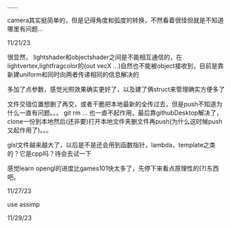 ......

camera其实挺简单的，但是记得角度和弧度的转换，不然看着很怪但就是不知道哪里有问题...

11/21/23

很显然， lightshader和objectshader之间是不能相互通信的，在lightvertex,lightfragcolor的(out vecX ...)自然也不能被object接收到，目前是靠新建uniform和同时向两者传递相同的信息解决的

多加了点参数，感觉光照效果确实更好了，以及建了俩struct来管理确实方便多了

文件交错位置想删了再交，或者干脆把本地最新的全传过去，但是push不知道为什么一直有问题。。。
git rm ... 也一直不起作用，最后靠githubDesktop解决了，clone一份到本地然后(还非要)打开本地文件夹删文件再push(为什么这时候push又起作用了)。。。

glsl文件越来越大了，以后是不是还会用到函数指针，lambda，template之类的？它是cpp吗？待会去试一下

感觉learn opengl的进度比games101快太多了，先停下来看点原理性的(?)东西吧。

11/27/23

use assimp

11/29/23
